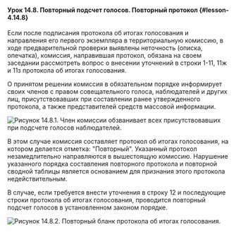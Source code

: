#### Урок 14.8. Повторный подсчет голосов. Повторный протокол {#lesson-4.14.8}

Если после подписания протокола об итогах голосования и направления его первого экземпляра в территориальную комиссию, в ходе предварительной проверки выявлены неточность (описка, опечатка), комиссия, направившая протокол, обязана на своем заседании рассмотреть вопрос о внесении уточнений в строки 1-11, 11ж и 11з протокола об итогах голосования. 

О принятом решении комиссия в обязательном порядке информирует своих членов с правом совещательного голоса, наблюдателей и других лиц, присутствовавших при составлении ранее утвержденного протокола, а также представителей средств массовой информации. 

![Рисунок 14.8.1. Член комиссии обзванивает всех присутствовавших при подсчете голосов наблюдателей.](./4.14.8.1.png)

В этом случае комиссия составляет протокол об итогах голосования, на котором делается отметка: "Повторный". Указанный протокол незамедлительно направляются в вышестоящую комиссию. Нарушение указанного порядка составления повторного протокола и повторной сводной таблицы является основанием для признания этого протокола недействительным. 

В случае, если требуется внести уточнения в строку 12 и последующие строки протокола об итогах голосования, проводится повторный подсчет голосов в установленном законом порядке.

![Рисунок 14.8.2. Повторный бланк протокола об итогах голосования.](./4.14.8.2.png)
